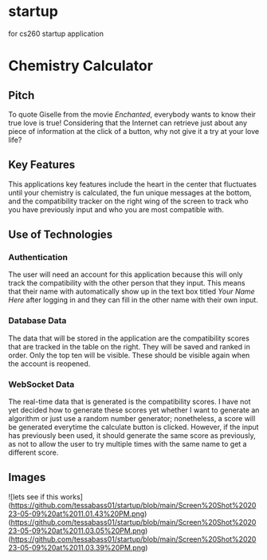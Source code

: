 # startup
for cs260 startup application

# Chemistry Calculator
## Pitch
To quote Giselle from the movie *Enchanted*, everybody wants to know their true love is true! Considering that the Internet can retrieve just about any piece of information at the click of a button, why not give it a try at your love life?

## Key Features
This applications key features include the heart in the center that fluctuates until your chemistry is calculated, the fun unique messages at the bottom, and the compatibility tracker on the right wing of the screen to track who you have previously input and who you are most compatible with.

## Use of Technologies
### Authentication
The user will need an account for this application because this will only track the compatibility with the other person that they input. This means that their name with automatically show up in the text box titled *Your Name Here* after logging in and they can fill in the other name with their own input.
### Database Data
The data that will be stored in the application are the compatibility scores that are tracked in the table on the right. They will be saved and ranked in order. Only the top ten will be visible. These should be visible again when the account is reopened. 
### WebSocket Data
The real-time data that is generated is the compatibility scores. I have not yet decided how to generate these scores yet whether I want to generate an algorithm or just use a random number generator; nonetheless, a score will be generated everytime the calculate button is clicked. However, if the input has previously been used, it should generate the same score as previously, as not to allow the user to try multiple times with the same name to get a different score.

## Images
![lets see if this works]
(https://github.com/tessabass01/startup/blob/main/Screen%20Shot%202023-05-09%20at%2011.01.43%20PM.png)
(https://github.com/tessabass01/startup/blob/main/Screen%20Shot%202023-05-09%20at%2011.03.05%20PM.png)
(https://github.com/tessabass01/startup/blob/main/Screen%20Shot%202023-05-09%20at%2011.03.39%20PM.png)